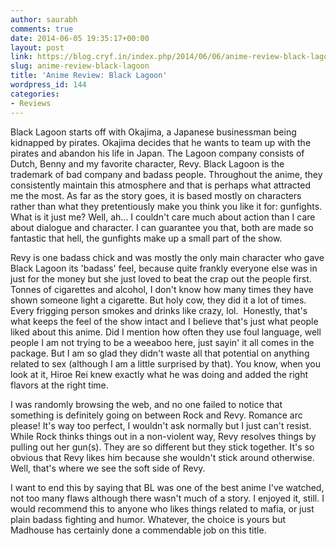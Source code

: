 ```yaml
---
author: saurabh
comments: true
date: 2014-06-05 19:35:17+00:00
layout: post
link: https://blog.cryf.in/index.php/2014/06/06/anime-review-black-lagoon/
slug: anime-review-black-lagoon
title: 'Anime Review: Black Lagoon'
wordpress_id: 144
categories:
- Reviews
---
```


Black Lagoon starts off with Okajima, a Japanese businessman being kidnapped by pirates. Okajima decides that he wants to team up with the pirates and abandon his life in Japan. The Lagoon company consists of Dutch, Benny and my favorite character, Revy. Black Lagoon is the trademark of bad company and badass people. Throughout the anime, they consistently maintain this atmosphere and that is perhaps what attracted me the most. As far as the story goes, it is based mostly on characters rather than what they pretentiously make you think you like it for: gunfights. What is it just me? Well, ah... I couldn't care much about action than I care about dialogue and character. I can guarantee you that, both are made so fantastic that hell, the gunfights make up a small part of the show.

Revy is one badass chick and was mostly the only main character who gave Black Lagoon its 'badass' feel, because quite frankly everyone else was in just for the money but she just loved to beat the crap out the people first. Tonnes of cigarettes and alcohol, I don't know how many times they have shown someone light a cigarette. But holy cow, they did it a lot of times. Every frigging person smokes and drinks like crazy, lol.  Honestly, that's what keeps the feel of the show intact and I believe that's just what people liked about this anime. Did I mention how often they use foul language, well people I am not trying to be a weeaboo here, just sayin' it all comes in the package. But I am so glad they didn't waste all that potential on anything related to sex (although I am a little surprised by that). You know, when you look at it, Hiroe Rei knew exactly what he was doing and added the right flavors at the right time.

I was randomly browsing the web, and no one failed to notice that something is definitely going on between Rock and Revy. Romance arc please! It's way too perfect, I wouldn't ask normally but I just can't resist. While Rock thinks things out in a non-violent way, Revy resolves things by pulling out her gun(s). They are so different but they stick together. It's so obvious that Revy likes him because she wouldn't stick around otherwise. Well, that's where we see the soft side of Revy.

I want to end this by saying that BL was one of the best anime I've watched, not too many flaws although there wasn't much of a story. I enjoyed it, still. I would recommend this to anyone who likes things related to mafia, or just plain badass fighting and humor. Whatever, the choice is yours but Madhouse has certainly done a commendable job on this title.
